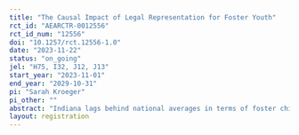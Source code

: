 ```yaml
---
title: "The Causal Impact of Legal Representation for Foster Youth"
rct_id: "AEARCTR-0012556"
rct_id_num: "12556"
doi: "10.1257/rct.12556-1.0"
date: "2023-11-22"
status: "on_going"
jel: "H75, I32, J12, J13"
start_year: "2023-11-01"
end_year: "2029-10-31"
pi: "Sarah Kroeger"
pi_other: ""
abstract: "Indiana lags behind national averages in terms of foster child reunification rates and time to permanency, and is currently one of only six states that does not guarantee direct legal representation for any youth in foster care. Legal representation for children in foster care could shorten out-of-home placement duration by reducing unnecessary removals or placement changes, expediting steps that support timely reunification, and providing an adult confidante trained to advocate for and provide legal counsel to foster youth. This study evaluates the impact of legal representation for youth in the child welfare system. We will identify impact by randomly allocating access to legal counsel provided by Child Advocates, an Indiana-based nonprofit organization. Eligible youth will be randomized at the beginning of their child welfare case and outcomes will be measured at 12 and 24 months post-randomization, using administrative data from the state’s child welfare agency and the department of education. Outcomes of interest include family preservation (when applicable), reunification, time to permanency, stability while in care, probability of placement in residential facility, implications for public finance, academic performance and juvenile justice outcomes."
layout: registration
---
```


